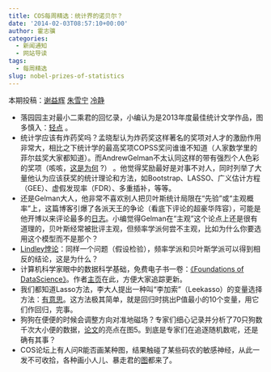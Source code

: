 ```yaml
---
title: COS每周精选：统计界的诺贝尔？
date: '2014-02-03T08:57:10+00:00'
author: 霍志骥
categories:
  - 新闻通知
  - 网站导读
tags:
  - 每周精选
slug: nobel-prizes-of-statistics
---
```


本期投稿：[谢益辉](http://yihui.name/) [朱雪宁](http://www.puddingnnn.com) [冷静](http://www.weibo.com/p/1005051756465937/home?from=page_100505&mod=TAB#place) 

  * 落园园主对最小二乘君的回忆录，小编认为是2013年度最佳统计文学作品，图多慎入：[轻点](http://www.loyhome.com/?p=3250) 。
  * 统计学应该有炸药奖吗？孟晓犁认为炸药奖这样著名的奖项对人才的激励作用非常大，相比之下统计学的最高奖项COPSS奖问谁谁不知道（人家数学里的菲尔兹奖大家都知道）。而AndrewGelman不太认同这样的带有强烈个人色彩的奖项（咳咳，[这是为何](http://andrewgelman.com/2013/12/27/statistics-nobel-prize/) ?） 。他觉得奖励最好是对事不对人，同时列举了大量他认为应该获奖的统计理论和方法，如Bootstrap、LASSO、广义估计方程（GEE）、虚假发现率（FDR）、多重插补，等等。
  * 还是Gelman大人，他非常不喜欢别人把贝叶斯统计局限在“先验”或“主观概率”上，这篇博客引爆了各派天王的争论（看底下评论的超豪华阵容），可能是他开博以来评论最多的[日志](http://andrewgelman.com/2014/01/16/22571/)。小编觉得Gelman在“主观”这个论点上还是很有道理的，贝叶斯经常被批评主观，但频率学派何尝不主观，比如为什么你要选用这个模型而不是那个？
  * [Lindley悖论](http://en.wikipedia.org/wiki/Lindley's_paradox)：同样一个问题（假设检验），频率学派和贝叶斯学派可以得到相反的结论，这是为什么？
  * 计算机科学家眼中的数据科学基础，免费电子书一卷：[《Foundations of DataScience》](http://www.cs.cornell.edu/jeh/book112013.pdf)。作者[主页](http://www.cs.cornell.edu/jeh/)在此，方便大家追踪更新。
  * 我们都知道Lasso方法，李大人提出一种叫“李加索”（Leekasso）的变量选择方法：[有意思](http://simplystatistics.org/2014/01/04/repost-prediction-the-lasso-vs-just-using-the-top-10-predictors/)。这方法极其简单，就是回归时挑出P值最小的10个变量，用它们作回归，完事。
  * 狗狗在便便的时候会调整方向对准地磁场？专家们细心记录并分析了70只狗数千次大小便的数据，[论文](http://www.frontiersinzoology.com/content/pdf/1742-9994-10-80.pdf)的亮点在图5。到底是专家们在追逐随机数呢，还是确有其事？
  * COS论坛上有人问R能否画某种图，结果触碰了某些码农的敏感神经，从此一发不可收拾，各种画小人儿、暴走君的[图](https://cos.name/cn/topic/147769)都来了。
